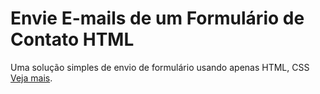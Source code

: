 # Envie E-mails de um Formulário de Contato HTML

Uma solução simples de envio de formulário usando apenas HTML, CSS [Veja mais](https://youtube.com/channel/UCFFtunvEFOtoJVYGxzQyA-g ).

